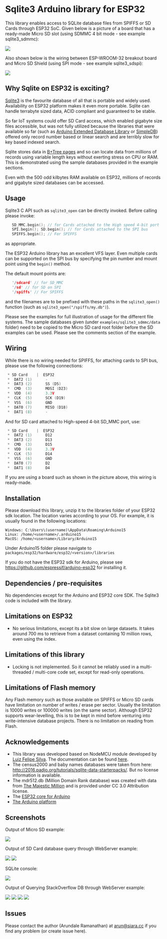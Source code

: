 # Sqlite3 Arduino library for ESP32

This library enables access to SQLite database files from SPIFFS or SD Cards through ESP32 SoC.  Given below is a picture of a board that has a ready-made Micro SD slot (using SDMMC 4 bit mode - see example sqlite3_sdmmc):

![](ESP_WROOM_32_breakout.png?raw=true)

Also shown below is the wiring between ESP-WROOM-32 breakout board and Micro SD Shield (using SPI mode - see example sqlite3_sdspi):

![](ESP32_MSD_Shield_Wiring.jpg?raw=true)

## Why Sqlite on ESP32 is exciting?

[Sqlite3](http://sqlite.org) is the favourite database of all that is portable and widely used.  Availability on ESP32 platform makes it even more portable.  Sqlite can handle terrabyte sized data, ACID compliant and guaranteed to be stable.

So far IoT systems could offer SD Card access, which enabled gigabyte size files accessible, but was not fully utilized because the libraries that were available so far (such as [Arduino Extended Database Library](https://github.com/jwhiddon/EDB) or [SimpleDB](http://www.kendziorra.nl/arduino/103-simpledb-simple-flexible-and-smal)) offered only record number based or linear search and are terribly slow for key based indexed search.

Sqlite stores data in [B+Tree pages](https://en.wikipedia.org/wiki/B%2B_tree) and so can locate data from millions of records using variable length keys without exerting stress on CPU or RAM.  This is demonstrated using the sample databases provided in the example sections.

Even with the 500 odd kilbytes RAM available on ESP32, millions of records and gigabyte sized databases can be accessed.

## Usage

Sqlite3 C API such as `sqlite3_open` can be directly invoked. Before calling please invoke:

```c++
   SD_MMC.begin(); // for Cards attached to the High speed 4-bit port 
   SPI.begin(); SD.begin(); // for Cards attached to the SPI bus
   SPIFFS.begin(); // For SPIFFS
```
as appropriate.

The ESP32 Arduino library has an excellent VFS layer.  Even multiple cards can be supported on the SPI bus by specifying the pin number and mount point using the `begin()` method.

The default mount points are:
```c++
   '/sdcard' // for SD_MMC 
   '/sd' // for SD on SPI
   '/spiffs' // For SPIFFS
```

and the filenames are to be prefixed with these paths in the `sqlite3_open()` function (such as `sqlite3_open("/spiffs/my.db")`).

Please see the examples for full illustration of usage for the different file systems. The sample databases given (under `examples/sqlite3_sdmmc/data` folder) need to be copied to the Micro SD card root folder before the SD examples can be used.  Please see the comments section of the example.

## Wiring

While there is no wiring needed for SPIFFS, for attaching cards to SPI bus, please use the following connections:

```c++
 * SD Card    |  ESP32
 *  DAT2 (1)      -
 *  DAT3 (2)      SS (D5)
 *  CMD  (3)      MOSI (D23)
 *  VDD  (4)      3.3V
 *  CLK  (5)      SCK (D19)
 *  VSS  (6)      GND
 *  DAT0 (7)      MISO (D18)
 *  DAT1 (8)      -
```

And for SD card attached to High-speed 4-bit SD_MMC port, use:

```c++
 * SD Card    |  ESP32
 *  DAT2 (1)      D12
 *  DAT3 (2)      D13
 *  CMD  (3)      D15
 *  VDD  (4)      3.3V
 *  CLK  (5)      D14
 *  VSS  (6)      GND
 *  DAT0 (7)      D2
 *  DAT1 (8)      D4
```

If you are using a board such as shown in the picture above, this wiring is ready-made.

## Installation

Please download this library, unzip it to the libraries folder of your ESP32 sdk location. The location varies according to your OS.  For example, it is usually found in the following locations:
```
Windows: C:\Users\(username)\AppData\Roaming\Arduino15
Linux: /home/<username>/.arduino15
MacOS: /home/<username>/Library/Arduino15
```
Under Arduino15 folder please navigate to `packages/esp32/hardware/esp32/<version>/libraries`

If you do not have the ESP32 sdk for Arduino, please see https://github.com/espressif/arduino-esp32 for installing it.

## Dependencies / pre-requisites

No dependencies except for the Arduino and ESP32 core SDK. The Sqlite3 code is included with the library.

## Limitations on ESP32

* No serious limitations, except its a bit slow on large datasets. It takes around 700 ms to retrieve from a dataset containing 10 million rows, even using the index.

## Limitations of this library

* Locking is not implemented.  So it cannot be reliably used in a multi-threaded / multi-core code set, except for read-only operations.

## Limitations of Flash memory

Any Flash memory such as those available on SPIFFS or Micro SD cards have limitation on number of writes / erase per sector.  Usually the limitation is 10000 writes or 100000 writes (on the same sector).  Although ESP32 supports wear-levelling,  this is to be kept in mind before venturing into write-intensive database projects.  There is no limitation on reading from Flash.

## Acknowledgements

* This library was developed based on NodeMCU module developed by [Luiz Felipe Silva](https://github.com/luizfeliperj). The documentation can be found [here](https://nodemcu.readthedocs.io/en/master/en/modules/sqlite3/).
* The census2000 and baby names databases were taken from here: http://2016.padjo.org/tutorials/sqlite-data-starterpacks/. But no license information is available.
* The mdr512.db (Million Domain Rank database) was created with data from [The Majestic Million](https://majestic.com/reports/majestic-million) and is provided under CC 3.0 Attribution license.
* The [ESP32 core for Arduino](https://github.com/espressif/arduino-esp32)
* [The Arduino platform](https://arduino.cc)

## Screenshots

Output of Micro SD example:

![](output_screenshot.png?raw=true)

Output of SD Card database query through WebServer example:

![](output_web_1.png?raw=true)
![](output_web_2.png?raw=true)

SQLite console:

![](console_screenshot.png?raw=true)

Output of Querying StackOverflow DB through WebServer example:

![](output_web_so.png?raw=true)
![](output_web_so_id.png?raw=true)
![](output_web_so_name.png?raw=true)
![](output_web_so_loc.png?raw=true)

## Issues
Please contact the author (Arundale Ramanathan) at arun@siara.cc if you find any problem (or create issue here).

